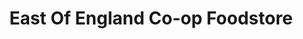 ---
title: "East Of England Co-op Foodstore"
url: /ipswich/east-of-england-co-op-foodstore/
shop: convenience
---